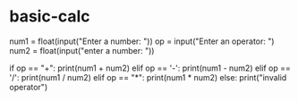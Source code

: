 # basic-calc

num1 = float(input("Enter a number: "))
op = input("Enter an operator: ")
num2 = float(input("enter a number: "))

if op == "+":
    print(num1 + num2)
elif op == '-':
    print(num1 - num2)
elif op == '/':
    print(num1 / num2)
elif op == "*":
    print(num1 * num2)
else:
    print("invalid operator")

